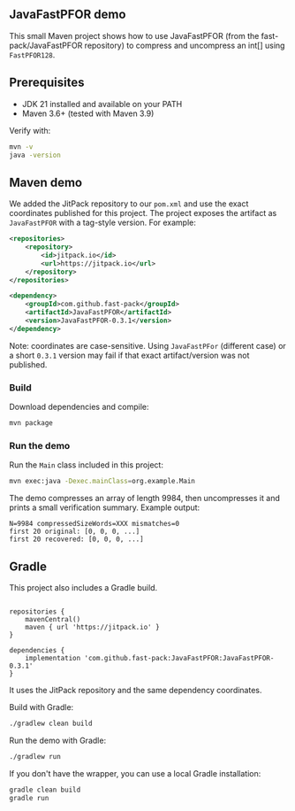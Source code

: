 ## JavaFastPFOR demo

This small Maven project shows how to use JavaFastPFOR (from the fast-pack/JavaFastPFOR repository) to compress and uncompress an int[] using `FastPFOR128`.

## Prerequisites

- JDK 21 installed and available on your PATH
- Maven 3.6+ (tested with Maven 3.9)

Verify with:

```bash
mvn -v
java -version
```

## Maven demo

We added the JitPack repository to our `pom.xml` and use the exact coordinates published for this project. The project exposes the artifact as `JavaFastPFOR` with a tag-style version. For example:

```xml
<repositories>
    <repository>
        <id>jitpack.io</id>
        <url>https://jitpack.io</url>
    </repository>
</repositories>

<dependency>
    <groupId>com.github.fast-pack</groupId>
    <artifactId>JavaFastPFOR</artifactId>
    <version>JavaFastPFOR-0.3.1</version>
</dependency>
```

Note: coordinates are case-sensitive. Using `JavaFastPFor` (different case) or a short `0.3.1` version may fail if that exact artifact/version was not published.

### Build

Download dependencies and compile:

```bash
mvn package
```

### Run the demo

Run the `Main` class included in this project:

```bash
mvn exec:java -Dexec.mainClass=org.example.Main
```

The demo compresses an array of length 9984, then uncompresses it and prints a small verification summary. Example output:

```
N=9984 compressedSizeWords=XXX mismatches=0
first 20 original: [0, 0, 0, ...]
first 20 recovered: [0, 0, 0, ...]
```


## Gradle

This project also includes a Gradle build. 

```

repositories {
    mavenCentral()
    maven { url 'https://jitpack.io' }
}

dependencies {
    implementation 'com.github.fast-pack:JavaFastPFOR:JavaFastPFOR-0.3.1'
}
```


It uses the JitPack repository and the same dependency coordinates.

Build with Gradle:

```bash
./gradlew clean build
```

Run the demo with Gradle:

```bash
./gradlew run
```

If you don't have the wrapper, you can use a local Gradle installation:

```bash
gradle clean build
gradle run
```
